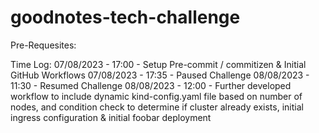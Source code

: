 # goodnotes-tech-challenge


Pre-Requesites:

Time Log:
07/08/2023 - 17:00 - Setup Pre-commit / commitizen & Initial GitHub Workflows
07/08/2023 - 17:35 - Paused Challenge
08/08/2023 - 11:30 - Resumed Challenge
08/08/2023 - 12:00 - Further developed workflow to include dynamic kind-config.yaml file based on number of nodes, and condition check to determine if cluster already exists, initial ingress configuration & initial foobar deployment
